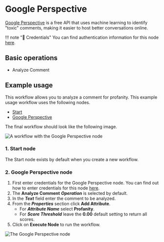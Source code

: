 # Google Perspective

[Google Perspective](https://www.perspectiveapi.com/) is a free API that uses machine learning to identify "toxic" comments, making it easier to host better conversations online.

!!! note "🔑 Credentials"
    You can find authentication information for this node [here](/workflow/integrations/credentials/google/).


## Basic operations

* Analyze Comment

## Example usage

This workflow allows you to analyze a comment for profanity. This example usage workflow uses the following nodes.
- [Start](/workflow/integrations/core-nodes/n8n-nodes-base.start/)
- [Google Perspective]()

The final workflow should look like the following image.

![A workflow with the Google Perspective node](/_images/integrations/nodes/googleperspective/workflow.png)

### 1. Start node

The Start node exists by default when you create a new workflow.

### 2. Google Perspective node

1. First enter credentials for the Google Perspective node. You can find out how to enter credentials for this node [here](/workflow/integrations/credentials/google/).
2. The **Analyze Comment** ***Operation*** is selected by default.
3. In the ***Text*** field enter the comment to be analyzed.
4. From the ***Properties*** section click **Add Attribute**.
    * For ***Attribute Name*** select **Profanity**.
    * For ***Score Threshold*** leave the **0.00** default setting to return all scores.
5. Click on **Execute Node** to run the workflow.

![The Google Perspective node](/_images/integrations/nodes/googleperspective/googleperspective_node.png)
